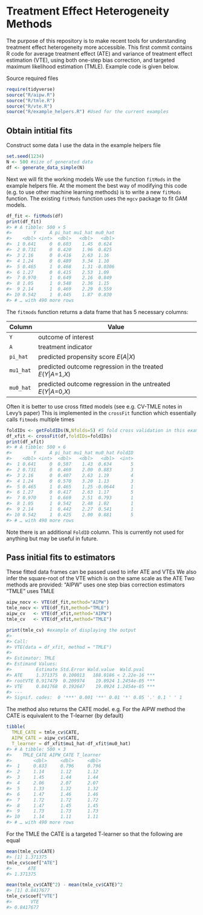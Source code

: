 Treatment Effect Heterogeneity Methods
================

The purpose of this repository is to make recent tools for understanding
treatment effect heterogeneity more accessible. This first commit
contains R code for average treatment effect (ATE) and variance of
treatment effect estimation (VTE), using both one-step bias correction,
and targeted maximum likelihood estimation (TMLE). Example code is given
below.

Source required files

``` r
require(tidyverse)
source("R/aipw.R")
source("R/tmle.R")
source("R/vte.R")
source("R/example_helpers.R") #Used for the current examples
```

## Obtain intitial fits

Construct some data I use the data in the example helpers file

``` r
set.seed(1234)
N <- 500 #size of generated data
df <- generate_data_simple(N)
```

Next we will fit the working models We use the function `fitMods` in the
example helpers file. At the moment the best way of modifying this code
(e.g. to use other machine learning methods) is to write a new `fitMods`
function. The existing `fitMods` function uses the `mgcv` package to fit
GAM models.

``` r
df_fit <- fitMods(df)
print(df_fit)
#> # A tibble: 500 × 5
#>        Y     A pi_hat mu1_hat mu0_hat
#>    <dbl> <int>  <dbl>   <dbl>   <dbl>
#>  1 0.641     0  0.603    1.45  0.624 
#>  2 0.731     0  0.420    1.96  0.825 
#>  3 2.16      0  0.416    2.63  1.16  
#>  4 1.24      0  0.489    3.34  1.10  
#>  5 0.465     1  0.468    1.31 -0.0306
#>  6 1.27      0  0.415    2.53  1.09  
#>  7 0.970     1  0.649    2.16  0.849 
#>  8 1.05      1  0.548    2.36  1.15  
#>  9 2.14      1  0.469    2.29  0.559 
#> 10 0.542     1  0.445    1.87  0.830 
#> # … with 490 more rows
```

The `fitmods` function returns a data frame that has 5 necessary
columns:

| Column    | Value                                                             |
|-----------|-------------------------------------------------------------------|
| `Y`       | outcome of interest                                               |
| `A`       | treatment indicator                                               |
| `pi_hat`  | predicted propensity score *E*(*A*\|*X*)                          |
| `mu1_hat` | predicted outcome regression in the treated *E*(*Y*\|*A*=1,*X*)   |
| `mu0_hat` | predicted outcome regression in the untreated *E*(*Y*\|*A*=0,*X*) |

Often it is better to use cross fitted models (see e.g. CV-TMLE notes in
Levy’s paper) This is implemented in the `crossFit` function which
essentially calls `fitmods` multiple times

``` r
foldIDs <- getFoldIDs(N,Nfolds=5) #5 fold cross validation in this example
df_xfit <- crossFit(df,foldIDs=foldIDs)
print(df_xfit)
#> # A tibble: 500 × 6
#>        Y     A pi_hat mu1_hat mu0_hat FoldID
#>    <dbl> <int>  <dbl>   <dbl>   <dbl>  <int>
#>  1 0.641     0  0.587    1.43  0.634       5
#>  2 0.731     0  0.469    2.00  0.883       3
#>  3 2.16      0  0.407    2.63  1.19        4
#>  4 1.24      0  0.570    3.20  1.13        3
#>  5 0.465     1  0.465    1.25 -0.0644      1
#>  6 1.27      0  0.417    2.63  1.17        5
#>  7 0.970     1  0.669    2.51  0.793       1
#>  8 1.05      1  0.542    2.48  1.02        1
#>  9 2.14      1  0.442    2.27  0.541       1
#> 10 0.542     1  0.425    2.00  0.881       5
#> # … with 490 more rows
```

Note there is an additional `FoldID` column. This is currently not used
for anything but may be useful in future.

## Pass initial fits to estimators

These fitted data frames can be passed used to infer ATE and VTEs We
also infer the square-root of the VTE which is on the same scale as the
ATE Two methods are provided: “AIPW” uses one step bias correction
estimators “TMLE” uses TMLE

``` r
aipw_nocv <- VTE(df_fit,method="AIPW")
tmle_nocv <- VTE(df_fit,method="TMLE")
aipw_cv   <- VTE(df_xfit,method="AIPW")
tmle_cv   <- VTE(df_xfit,method="TMLE")

print(tmle_cv) #example of displaying the output
#> 
#> Call:
#> VTE(data = df_xfit, method = "TMLE")
#> 
#> Estimator: TMLE
#> Estimand Values:
#>         Estimate Std.Error Wald.value  Wald.pval    
#> ATE     1.371375  0.100013   188.0186 < 2.22e-16 ***
#> rootVTE 0.917479  0.209974    19.0924 1.2454e-05 ***
#> VTE     0.841768  0.192647    19.0924 1.2454e-05 ***
#> ---
#> Signif. codes:  0 '***' 0.001 '**' 0.01 '*' 0.05 '.' 0.1 ' ' 1
```

The method also returns the CATE model. e.g. For the AIPW method the
CATE is equivalent to the T-learner (by default)

``` r
tibble(
  TMLE_CATE = tmle_cv$CATE,
  AIPW_CATE = aipw_cv$CATE, 
  T_learner = df_xfit$mu1_hat-df_xfit$mu0_hat) 
#> # A tibble: 500 × 3
#>    TMLE_CATE AIPW_CATE T_learner
#>        <dbl>     <dbl>     <dbl>
#>  1     0.833     0.796     0.796
#>  2     1.14      1.12      1.12 
#>  3     1.45      1.44      1.44 
#>  4     2.06      2.07      2.07 
#>  5     1.33      1.32      1.32 
#>  6     1.47      1.46      1.46 
#>  7     1.72      1.72      1.72 
#>  8     1.47      1.45      1.45 
#>  9     1.73      1.73      1.73 
#> 10     1.14      1.11      1.11 
#> # … with 490 more rows
```

For the TMLE the CATE is a targeted T-learner so that the following are
equal

``` r
mean(tmle_cv$CATE)
#> [1] 1.371375
tmle_cv$coef["ATE"]
#>      ATE 
#> 1.371375

mean(tmle_cv$CATE^2) - mean(tmle_cv$CATE)^2
#> [1] 0.8417677
tmle_cv$coef["VTE"]
#>       VTE 
#> 0.8417677
```

